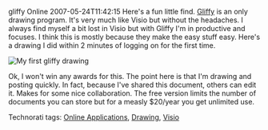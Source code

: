 gliffy Online
2007-05-24T11:42:15
Here's a fun little find. [Gliffy](http://www.gliffy.com) is an only drawing program. It's very much like Visio but without the headaches. I always find myself a bit lost in Visio but with Gliffy I'm in productive and focuses. I think this is mostly because they make the easy stuff easy. Here's a drawing I did within 2 minutes of logging on for the first time.

![My first gliffy drawing](http://www.gliffy.com/pubdoc/1232208/L.jpg)

Ok, I won't win any awards for this. The point here is that I'm drawing and posting quickly. In fact, because I've shared this document, others can edit it. Makes for some nice collaboration. The free version limits the number of documents you can store but for a measly $20/year you get unlimited use.

Technorati tags: [Online Applications](http://technorati.com/tags/Online%20Applications), [Drawing](http://technorati.com/tags/Drawing), [Visio](http://technorati.com/tags/Visio)
